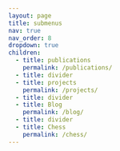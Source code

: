 ```yaml
---
layout: page
title: submenus
nav: true
nav_order: 8
dropdown: true
children:
  - title: publications
    permalink: /publications/
  - title: divider
  - title: projects
    permalink: /projects/
  - title: divider
  - title: Blog
    permalink: /blog/
  - title: divider
  - title: Chess
    permalink: /chess/ 
---
```

